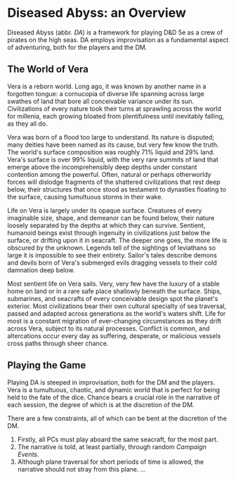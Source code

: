 # Diseased Abyss: an Overview <a name="overview"></a>

Diseased Abyss (abbr. *DA*) is a framework for playing D&D 5e as a crew of pirates on the high seas. DA employs improvisation as a fundamental aspect of adventuring, both for the players and the DM.

## The World of Vera
Vera is a reborn world. Long ago, it was known by another name in a forgotten tongue: a cornucopia of diverse life spanning across large swathes of land that bore all conceivable variance under its sun. Civilizations of every nature took their turns at sprawling across the world for millenia, each growing bloated from plentifulness until inevitably falling, as they all do.

Vera was born of a flood too large to understand. Its nature is disputed; many deities have been named as its cause, but very few know the truth. The world's surface composition was roughly 71% liquid and 29% land. Vera's surface is over 99% liquid, with the very rare summits of land that emerge above the incomprehensibly deep depths under constant contention among the powerful. Often, natural or perhaps otherworldy forces will dislodge fragments of the shattered civilizations that rest deep below, their structures that once stood as testament to dynasties floating to the surface, causing tumultuous storms in their wake.

Life on Vera is largely under its opaque surface. Creatures of every imaginable size, shape, and demeanor can be found below, their nature loosely separated by the depths at which they can survive. Sentient, humanoid beings exist through ingenuity in civilizations just below the surface, or drifting upon it in seacraft. The deeper one goes, the more life is obscured by the unknown. Legends tell of the sightings of leviathans so large it is impossible to see their entirety. Sailor's tales describe demons and devils born of Vera's submerged evils dragging vessels to their cold damnation deep below.

Most sentient life on Vera sails. Very, very few have the luxury of a stable home on land or in a rare safe place shallowly beneath the surface. Ships, submarines, and seacrafts of every conceivable design spot the planet's exterior. Most civilizations bear their own cultural specialty of sea traversal, passed and adapted across generations as the world's waters shift. Life for most is a constant migration of ever-changing circumstances as they drift across Vera, subject to its natural processes. Conflict is common, and altercations occur every day as suffering, desperate, or malicious vessels cross paths through sheer chance.

## Playing the Game
Playing DA is steeped in improvisation, both for the DM and the players. Vera is a tumultuous, chaotic, and dynamic world that is perfect for being held to the fate of the dice. Chance bears a crucial role in the narrative of each session, the degree of which is at the discretion of the DM.

There are a few constraints, all of which can be bent at the discretion of the DM.
1. Firstly, all PCs must play aboard the same seacraft, for the most part.
2. The narrative is told, at least partially, through random *Campaign Events*.
3. Although plane traversal for short periods of time is allowed, the narrative should not stray from this plane.
...

